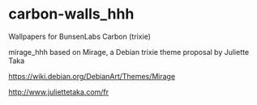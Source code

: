 # carbon-walls_hhh
Wallpapers for BunsenLabs Carbon (trixie)


mirage_hhh based on Mirage, a Debian trixie theme proposal by Juliette Taka

https://wiki.debian.org/DebianArt/Themes/Mirage

http://www.juliettetaka.com/fr